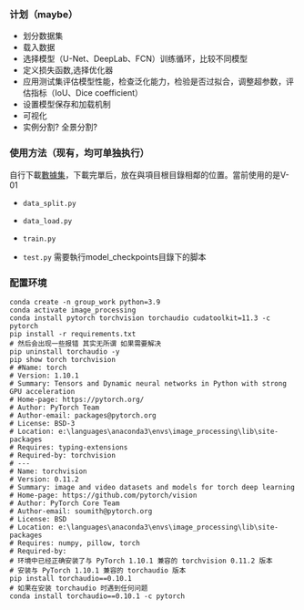 ### 计划（maybe）

- 划分数据集 
- 载入数据
- 选择模型（U-Net、DeepLab、FCN）训练循环，比较不同模型
- 定义损失函数,选择优化器
- 应用测试集评估模型性能，检查泛化能力，检验是否过拟合，调整超参数，评估指标（IoU、Dice coefficient）
- 设置模型保存和加载机制
- 可视化
- 实例分割? 全景分割?

### 使用方法（现有，均可单独执行）

自行下載[數據集](https://doi.org/10.25919/5hzc-5p73)，下載完單后，放在與項目根目錄相鄰的位置。當前使用的是V-01

- `data_split.py` 

- `data_load.py` 

- `train.py` 

- `test.py` 需要執行model_checkpoints目錄下的脚本

### 配置环境

```
conda create -n group_work python=3.9
conda activate image_processing
conda install pytorch torchvision torchaudio cudatoolkit=11.3 -c pytorch
pip install -r requirements.txt
# 然后会出现一些报错 其实无所谓 如果需要解决
pip uninstall torchaudio -y
pip show torch torchvision
# #Name: torch
# Version: 1.10.1
# Summary: Tensors and Dynamic neural networks in Python with strong GPU acceleration
# Home-page: https://pytorch.org/
# Author: PyTorch Team
# Author-email: packages@pytorch.org
# License: BSD-3
# Location: e:\languages\anaconda3\envs\image_processing\lib\site-packages
# Requires: typing-extensions
# Required-by: torchvision
# ---
# Name: torchvision
# Version: 0.11.2
# Summary: image and video datasets and models for torch deep learning
# Home-page: https://github.com/pytorch/vision
# Author: PyTorch Core Team
# Author-email: soumith@pytorch.org
# License: BSD
# Location: e:\languages\anaconda3\envs\image_processing\lib\site-packages
# Requires: numpy, pillow, torch
# Required-by:
# 环境中已经正确安装了与 PyTorch 1.10.1 兼容的 torchvision 0.11.2 版本
# 安装与 PyTorch 1.10.1 兼容的 torchaudio 版本
pip install torchaudio==0.10.1 
# 如果在安装 torchaudio 时遇到任何问题
conda install torchaudio==0.10.1 -c pytorch
